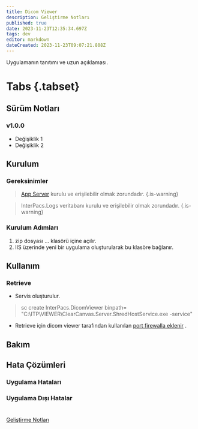 ```yaml
---
title: Dicom Viewer
description: Geliştirme Notları
published: true
date: 2023-11-23T12:35:34.697Z
tags: dev
editor: markdown
dateCreated: 2023-11-23T09:07:21.808Z
---
```


Uygulamanın tanıtımı ve uzun açıklaması.

# Tabs {.tabset}
## Sürüm Notları
### v1.0.0
- Değişiklik 1
- Değişiklik 2



## Kurulum

### Gereksinimler
> [App Server](/Uygulamalar/AppServer) kurulu ve erişilebilir olmak zorundadır.
{.is-warning}

> InterPacs.Logs veritabanı kurulu ve erişilebilir olmak zorundadır.
{.is-warning}

### Kurulum Adımları
1. zip dosyası ... klasörü içine açılır.
2. IIS üzerinde yeni bir uygulama oluşturularak bu klasöre bağlanır.

## Kullanım

### Retrieve

- Servis oluşturulur.
>sc create InterPacs.DicomViewer binpath= "C:\ITP\VIEWER\ClearCanvas.Server.ShredHostService.exe -service"
- Retrieve için dicom viewer tarafından kullanılan  [ port firewalla eklenir]() .




## Bakım

## Hata Çözümleri

### Uygulama Hataları

### Uygulama Dışı Hatalar

#

[Geliştirme Notları](/Gelistirme/Uygulama-Adi)